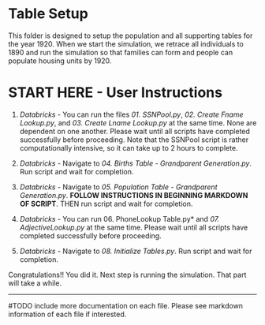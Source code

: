 # Table Setup

This folder is designed to setup the population and all supporting tables for the year 1920.
When we start the simulation, we retrace all individuals to 1890 and run the simulation so that families can form and people can populate housing units by 1920.

# START HERE - User Instructions

1. *Databricks* - You can run the files *01. SSNPool.py*, *02. Create Fname Lookup.py*, and *03. Create Lname Lookup.py* at the same time.  None are dependent on one another.  Please wait until all scripts have completed successfully before proceeding. Note that the SSNPool script is rather computationally intensive, so it can take up to 2 hours to complete.

2. *Databricks* - Navigate to *04. Births Table - Grandparent Generation.py*.  Run script and wait for completion.

3. *Databricks* - Navigate to *05. Population Table - Grandparent Generation.py*.  **FOLLOW INSTRUCTIONS IN BEGINNING MARKDOWN OF SCRIPT**. THEN run script and wait for completion.

4. *Databricks* - You can run 06. PhoneLookup Table.py* and *07. AdjectiveLookup.py* at the same time.  Please wait until all scripts have completed successfully before proceeding.

7. *Databricks* - Navigate to *08. Initialize Tables.py*.  Run script and wait for completion.

Congratulations!!
You did it.
Next step is running the simulation.  That part will take a while.


------------

#TODO include more documentation on each file.
Please see markdown information of each file if interested.